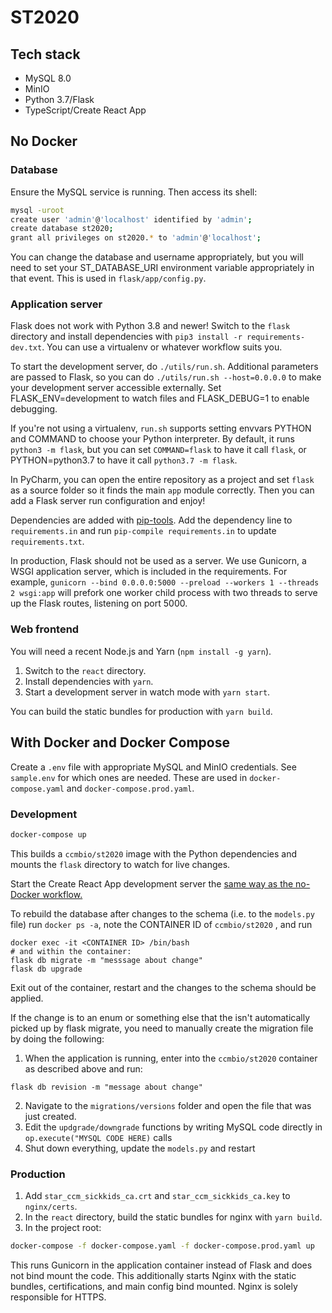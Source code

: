 # ST2020

## Tech stack

- MySQL 8.0
- MinIO
- Python 3.7/Flask
- TypeScript/Create React App

## No Docker

### Database
Ensure the MySQL service is running. Then access its shell:
```bash
mysql -uroot
create user 'admin'@'localhost' identified by 'admin';
create database st2020;
grant all privileges on st2020.* to 'admin'@'localhost';
```
You can change the database and username appropriately, but you will need to
set your ST_DATABASE_URI environment variable appropriately in that event.
This is used in `flask/app/config.py`.

### Application server
Flask does not work with Python 3.8 and newer!
Switch to the `flask` directory and install dependencies with `pip3 install -r requirements-dev.txt`.
You can use a virtualenv or whatever workflow suits you.

To start the development server, do `./utils/run.sh`. Additional parameters are passed to Flask,
so you can do `./utils/run.sh --host=0.0.0.0` to make your development server accessible externally.
Set FLASK_ENV=development to watch files and FLASK_DEBUG=1 to enable debugging.

If you're not using a virtualenv, `run.sh` supports setting envvars PYTHON and COMMAND to choose your Python interpreter.
By default, it runs `python3 -m flask`, but you can set `COMMAND=flask` to have it call `flask`,
or PYTHON=python3.7 to have it call `python3.7 -m flask`.

In PyCharm, you can open the entire repository as a project and set `flask` as a source folder
so it finds the main `app` module correctly. Then you can add a Flask server run configuration and enjoy!

Dependencies are added with [pip-tools](https://github.com/jazzband/pip-tools). Add the dependency line to
`requirements.in` and run `pip-compile requirements.in` to update `requirements.txt`.

In production, Flask should not be used as a server. We use Gunicorn, a WSGI application server, which is
included in the requirements. For example, `gunicorn --bind 0.0.0.0:5000 --preload --workers 1 --threads 2 wsgi:app`
will prefork one worker child process with two threads to serve up the Flask routes, listening on port 5000.

### Web frontend
You will need a recent Node.js and Yarn (`npm install -g yarn`).
1. Switch to the `react` directory.
2. Install dependencies with `yarn`.
3. Start a development server in watch mode with `yarn start`.

You can build the static bundles for production with `yarn build`.

## With Docker and Docker Compose
Create a `.env` file with appropriate MySQL and MinIO credentials. See `sample.env` for which ones are needed.
These are used in `docker-compose.yaml` and `docker-compose.prod.yaml`.

### Development
```bash
docker-compose up
```
This builds a `ccmbio/st2020` image with the Python dependencies and mounts the `flask` directory to watch for live changes.

Start the Create React App development server the [same way as the no-Docker workflow.](#web-frontend)

To rebuild the database after changes to the schema (i.e. to the `models.py` file) run `docker ps -a`, note the CONTAINER ID of `ccmbio/st2020` , and run
```
docker exec -it <CONTAINER ID> /bin/bash
# and within the container:
flask db migrate -m "messsage about change"
flask db upgrade
```
Exit out of the container, restart and the changes to the schema should be applied.

If the change is to an enum or something else that the isn't automatically picked up by flask migrate, you need to manually create the migration file by doing the following:

1. When the application is running, enter into the `ccmbio/st2020` container as described above and run:
```
flask db revision -m "message about change"
``` 
2. Navigate to the `migrations/versions` folder and open the file that was just created.
3. Edit the `updgrade/downgrade` functions by writing MySQL code directly in `op.execute("MYSQL CODE HERE)` calls
4. Shut down everything, update the `models.py` and restart

### Production
1. Add `star_ccm_sickkids_ca.crt` and `star_ccm_sickkids_ca.key` to `nginx/certs`.
1. In the `react` directory, build the static bundles for nginx with `yarn build`.
1. In the project root:
```bash
docker-compose -f docker-compose.yaml -f docker-compose.prod.yaml up
```
This runs Gunicorn in the application container instead of Flask and does not bind mount the code.
This additionally starts Nginx with the static bundles, certifications, and main config bind mounted.
Nginx is solely responsible for HTTPS.
